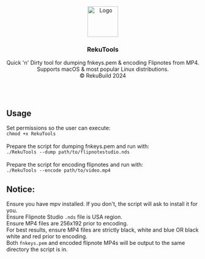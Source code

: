 <div align="center">
  <a href="https://github.com/RekuNote/RekuTools/">
    <img src="https://github.com/RekuNote/RekuTools/blob/main/icon.png?raw=true" alt="Logo" width="80" height="80">
  </a>

  <h3 align="center">RekuTools</h3>

  <p align="center">
    Quick 'n' Dirty tool for dumping fnkeys.pem & encoding Flipnotes from MP4.<br />
    Supports macOS & most popular Linux distributions.
    <br />
    © RekuBuild 2024
    <br />
    <br />
  </p>
</div>
<br />

## Usage
Set permissions so the user can execute:<br />
```chmod +x RekuTools```<br />
<br />
Prepare the script for dumping fnkeys.pem and run with:<br />
```./RekuTools --dump path/to/flipnotestudio.nds```<br />
<br />
Prepare the script for encoding flipnotes and run with:<br />
```./RekuTools --encode path/to/video.mp4```

## Notice:<br />
Ensure you have mpv installed. If you don't, the script will ask to install it for you.<br />
Ensure Flipnote Studio ```.nds``` file is USA region.<br />
Ensure MP4 files are 256x192 prior to encoding.<br />
For best results, ensure MP4 files are strictly black, white and blue OR black white and red prior to encoding.<br />
Both ```fnkeys.pem``` and encoded flipnote MP4s will be output to the same directory the script is in.<br />
